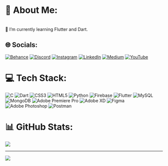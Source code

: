 # 💫 About Me:
<br>🌱 I’m currently learning Flutter and Dart.<br>


## 🌐 Socials:
[![Behance](https://img.shields.io/badge/Behance-1769ff?logo=behance&logoColor=white)](https://behance.net/https://www.behance.net/kathrika) [![Discord](https://img.shields.io/badge/Discord-%237289DA.svg?logo=discord&logoColor=white)](https://discord.gg/imsf#8623) [![Instagram](https://img.shields.io/badge/Instagram-%23E4405F.svg?logo=Instagram&logoColor=white)](https://instagram.com/salmanFaIz) [![LinkedIn](https://img.shields.io/badge/LinkedIn-%230077B5.svg?logo=linkedin&logoColor=white)](https://linkedin.com/in/https://www.linkedin.com/in/mohammed-salman-faiz-797127236/) [![Medium](https://img.shields.io/badge/Medium-12100E?logo=medium&logoColor=white)](https://medium.com/@salmanFaIz) [![YouTube](https://img.shields.io/badge/YouTube-%23FF0000.svg?logo=YouTube&logoColor=white)](https://youtube.com/@https://www.youtube.com/@salmanfaiz3096) 

# 💻 Tech Stack:
![C](https://img.shields.io/badge/c-%2300599C.svg?style=plastic&logo=c&logoColor=white) ![Dart](https://img.shields.io/badge/dart-%230175C2.svg?style=plastic&logo=dart&logoColor=white) ![CSS3](https://img.shields.io/badge/css3-%231572B6.svg?style=plastic&logo=css3&logoColor=white) ![HTML5](https://img.shields.io/badge/html5-%23E34F26.svg?style=plastic&logo=html5&logoColor=white) ![Python](https://img.shields.io/badge/python-3670A0?style=plastic&logo=python&logoColor=ffdd54) ![Firebase](https://img.shields.io/badge/firebase-%23039BE5.svg?style=plastic&logo=firebase) ![Flutter](https://img.shields.io/badge/Flutter-%2302569B.svg?style=plastic&logo=Flutter&logoColor=white) ![MySQL](https://img.shields.io/badge/mysql-%2300f.svg?style=plastic&logo=mysql&logoColor=white) ![MongoDB](https://img.shields.io/badge/MongoDB-%234ea94b.svg?style=plastic&logo=mongodb&logoColor=white) ![Adobe Premiere Pro](https://img.shields.io/badge/Adobe%20Premiere%20Pro-9999FF.svg?style=plastic&logo=Adobe%20Premiere%20Pro&logoColor=white) ![Adobe XD](https://img.shields.io/badge/Adobe%20XD-470137?style=plastic&logo=Adobe%20XD&logoColor=#FF61F6) 	![Figma](https://img.shields.io/badge/figma-%23F24E1E.svg?style=plastic&logo=figma&logoColor=white) ![Adobe Photoshop](https://img.shields.io/badge/adobephotoshop-%2331A8FF.svg?style=plastic&logo=adobephotoshop&logoColor=white) ![Postman](https://img.shields.io/badge/Postman-FF6C37?style=plastic&logo=postman&logoColor=white)
# 📊 GitHub Stats:

![](https://github-readme-streak-stats.herokuapp.com/?user=salmanfaiz0&theme=dark&hide_border=true)<br/>


---
[![](https://visitcount.itsvg.in/api?id=salmanfaiz0&icon=0&color=0)](https://visitcount.itsvg.in)

<!-- Proudly created with GPRM ( https://gprm.itsvg.in ) -->
